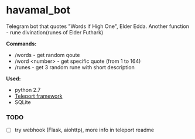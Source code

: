 # havamal_bot

Telegram bot that quotes "Words if High One", Elder Edda.
Another function - rune divination(runes of Elder Futhark)

**Commands:**
- /words - get random qoute
- /word \<number\> - get specific quote (from 1 to 164) 
- /runes - get 3 random rune with short description

**Used:**
- python 2.7
- [Teleport framework](https://github.com/nickoala/telepot)
- SQLite 

### TODO
- [ ] try webhook (Flask, aiohttp), more info in teleport readme
